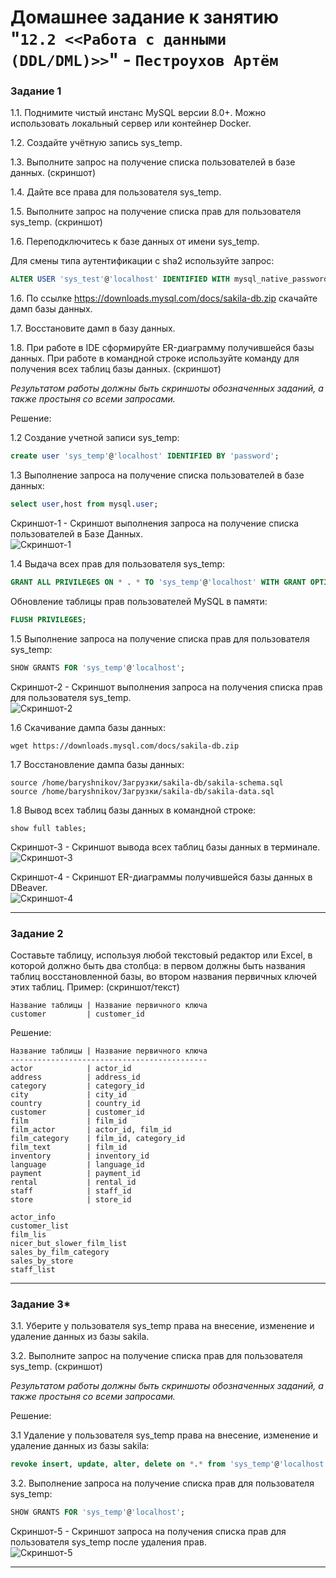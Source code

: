 # Домашнее задание к занятию "`12.2 <<Работа с данными (DDL/DML)>>`" - `Пестроухов Артём`


### Задание 1
1.1. Поднимите чистый инстанс MySQL версии 8.0+. Можно использовать локальный сервер или контейнер Docker.

1.2. Создайте учётную запись sys_temp. 

1.3. Выполните запрос на получение списка пользователей в базе данных. (скриншот)

1.4. Дайте все права для пользователя sys_temp. 

1.5. Выполните запрос на получение списка прав для пользователя sys_temp. (скриншот)

1.6. Переподключитесь к базе данных от имени sys_temp.

Для смены типа аутентификации с sha2 используйте запрос: 
```sql
ALTER USER 'sys_test'@'localhost' IDENTIFIED WITH mysql_native_password BY 'password';
```
1.6. По ссылке https://downloads.mysql.com/docs/sakila-db.zip скачайте дамп базы данных.

1.7. Восстановите дамп в базу данных.

1.8. При работе в IDE сформируйте ER-диаграмму получившейся базы данных. При работе в командной строке используйте команду для получения всех таблиц базы данных. (скриншот)

*Результатом работы должны быть скриншоты обозначенных заданий, а также простыня со всеми запросами.*

Решение:

1.2 Создание учетной записи sys_temp:  
```sql
create user 'sys_temp'@'localhost' IDENTIFIED BY 'password';
```

1.3 Выполнение запроса на получение списка пользователей в базе данных:  
```sql
select user,host from mysql.user;
```

Скриншот-1 - Скриншот выполнения запроса на получение списка пользователей в Базе Данных.  
![Скриншот-1](https://github.com/BaryshnikovNV/Databases-and-information-security/blob/main/img/12-02/12.2.1.3_Скриншот_выполнения_запроса_на_получение_списка_пользователей_в_Базе_Данных.png)

1.4 Выдача всех прав для пользователя sys_temp:  
```sql
GRANT ALL PRIVILEGES ON * . * TO 'sys_temp'@'localhost' WITH GRANT OPTION;
```

Обновление таблицы прав пользователей MySQL в памяти:  
```sql
FLUSH PRIVILEGES;
```

1.5 Выполнение запроса на получение списка прав для пользователя sys_temp:  
```sql
SHOW GRANTS FOR 'sys_temp'@'localhost';
```

Скриншот-2 - Скриншот выполнения запроса на получения списка прав для пользователя sys_temp.  
![Скриншот-2](https://github.com/BaryshnikovNV/Databases-and-information-security/blob/main/img/12-02/12.2.1.5_Скриншот_выполнения_запроса_на_получения_списка_прав_для_пользователя_sys_temp.png)

1.6 Скачивание дампа базы данных:  
```
wget https://downloads.mysql.com/docs/sakila-db.zip
```

1.7 Восстановление дампа базы данных:  
```
source /home/baryshnikov/Загрузки/sakila-db/sakila-schema.sql
source /home/baryshnikov/Загрузки/sakila-db/sakila-data.sql
```

1.8 Вывод всех таблиц базы данных в командной строке:  
```
show full tables;
```

Скриншот-3 - Скриншот вывода всех таблиц базы данных в терминале.  
![Скриншот-3](https://github.com/BaryshnikovNV/Databases-and-information-security/blob/main/img/12-02/12.2.1.8.1_Скриншот_вывода_всех_таблиц_базы_данных_в_терминале.png)

Скриншот-4 - Скриншот ER-диаграммы получившейся базы данных в DBeaver.  
![Скриншот-4](https://github.com/BaryshnikovNV/Databases-and-information-security/blob/main/img/12-02/12.2.1.8.2_Скриншот_ER-диаграммы_получившейся_базы_данных_в_DBeaver.png)

---

### Задание 2
Составьте таблицу, используя любой текстовый редактор или Excel, в которой должно быть два столбца: в первом должны быть названия таблиц восстановленной базы, во втором названия первичных ключей этих таблиц. Пример: (скриншот/текст)
```
Название таблицы | Название первичного ключа
customer         | customer_id
```

Решение:

```
Название таблицы | Название первичного ключа
--------------------------------------------
actor            | actor_id
address          | address_id
category         | category_id
city             | city_id
country          | country_id
customer         | customer_id
film             | film_id
film_actor       | actor_id, film_id
film_category    | film_id, category_id
film_text        | film_id
inventory        | inventory_id
language         | language_id
payment          | payment_id
rental           | rental_id
staff            | staff_id
store            | store_id

actor_info
customer_list
film_lis
nicer_but_slower_film_list
sales_by_film_category
sales_by_store
staff_list 
```

---

### Задание 3*
3.1. Уберите у пользователя sys_temp права на внесение, изменение и удаление данных из базы sakila.

3.2. Выполните запрос на получение списка прав для пользователя sys_temp. (скриншот)

*Результатом работы должны быть скриншоты обозначенных заданий, а также простыня со всеми запросами.*

Решение:

3.1 Удаление у пользователя sys_temp права на внесение, изменение и удаление данных из базы sakila:  
```sql
revoke insert, update, alter, delete on *.* from 'sys_temp'@'localhost';
```

3.2. Выполнение запроса на получение списка прав для пользователя sys_temp:  
```sql
SHOW GRANTS FOR 'sys_temp'@'localhost';
```

Скриншот-5 - Скриншот запроса на получения списка прав для пользователя sys_temp после удаления прав.  
![Скриншот-5](https://github.com/BaryshnikovNV/Databases-and-information-security/blob/main/img/12-02/12.2.3.2_Скриншот_запроса_на_получения_списка_прав_для_пользователя_sys_temp_после_удаления_прав.png)

---